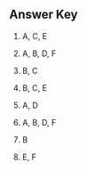 ## Answer Key

1) A, C, E

2) A, B, D, F

3) B, C

4) B, C, E

5) A, D

6) A, B, D, F

7) B

8) E, F